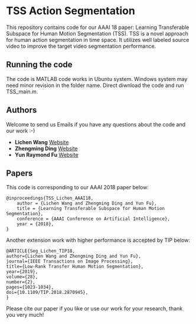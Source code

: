 # TSS Action Segmentation
This repository contains code for our AAAI 18 paper: Learning Transferable Subspace for Human Motion Segmentation (TSS). TSS is a novel approach for human action segmentation in time space. It utilizes well labeled source video to improve the target video segmentation performance.

## Running the code
The code is MATLAB code works in Ubuntu system. Windows system may need minor revision in the folder name. Direct diwnload the code and run TSS_main.m.

## Authors
Welcome to send us Emails if you have any questions about the code and our work :-)
* **Lichen Wang** [Website](https://sites.google.com/site/lichenwang123/)
* **Zhengming Ding** [Website](http://allanding.net/)
* **Yun Raymond Fu** [Website](http://www1.ece.neu.edu/~yunfu/)

## Papers
This code is corresponding to our AAAI 2018 paper below:
```
@inproceedings{TSS_Lichen_AAAI18,
	author = {Lichen Wang and Zhengming Ding and Yun Fu},
	title = {Learning Transferable Subspace for Human Motion Segmentation},
	conference = {AAAI Conference on Artificial Intelligence},
	year = {2018},
}
```
Another extension work with higher performance is accepted by TIP below:
```
@ARTICLE{Seg_Lichen_TIP18, 
author={Lichen Wang and Zhengming Ding and Yun Fu}, 
journal={IEEE Transactions on Image Processing}, 
title={Low-Rank Transfer Human Motion Segmentation}, 
year={2019}, 
volume={28}, 
number={2}, 
pages={1023-1034},
doi={10.1109/TIP.2018.2870945},
}
```
Please cite our paper if you like or use our work for your research, thank you very much!
